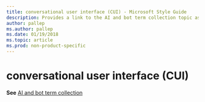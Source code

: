 ```yaml
---
title: conversational user interface (CUI) - Microsoft Style Guide
description: Provides a link to the AI and bot term collection topic as it pertains to the term 'conversational user interface (CUI)'.
author: pallep
ms.author: pallep
ms.date: 01/19/2018
ms.topic: article
ms.prod: non-product-specific
---
```


# conversational user interface (CUI)

**See** [AI and bot term collection](~/a-z-word-list-term-collections/term-collections/ai-bot-terms.md)
